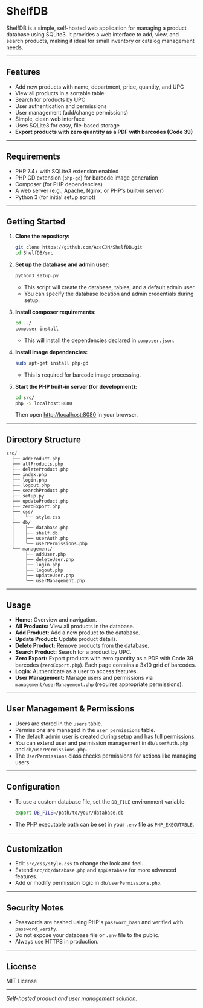 # ShelfDB

ShelfDB is a simple, self-hosted web application for managing a product database using SQLite3. It provides a web interface to add, view, and search products, making it ideal for small inventory or catalog management needs.

---

## Features

- Add new products with name, department, price, quantity, and UPC
- View all products in a sortable table
- Search for products by UPC
- User authentication and permissions
- User management (add/change permissions)
- Simple, clean web interface
- Uses SQLite3 for easy, file-based storage
- **Export products with zero quantity as a PDF with barcodes (Code 39)**

---

## Requirements

- PHP 7.4+ with SQLite3 extension enabled
- PHP GD extension (`php-gd`) for barcode image generation
- Composer (for PHP dependencies)
- A web server (e.g., Apache, Nginx, or PHP's built-in server)
- Python 3 (for initial setup script)

---

## Getting Started

1. **Clone the repository:**
    ```sh
    git clone https://github.com/AceCJM/ShelfDB.git
    cd ShelfDB/src
    ```

2. **Set up the database and admin user:**
    ```sh
    python3 setup.py
    ```
   - This script will create the database, tables, and a default admin user.
   - You can specify the database location and admin credentials during setup.

3. **Install composer requirements:**
    ```sh
    cd ../
    composer install
    ```
   - This will install the dependencies declared in `composer.json`.

4. **Install image dependencies:**
    ```sh
    sudo apt-get install php-gd
    ```
   - This is required for barcode image processing.

5. **Start the PHP built-in server (for development):**
    ```sh
    cd src/
    php -S localhost:8080
    ```
   Then open [http://localhost:8080](http://localhost:8080) in your browser.

---

## Directory Structure

```
src/
  ├── addProduct.php
  ├── allProducts.php
  ├── deleteProduct.php
  ├── index.php
  ├── login.php
  ├── logout.php
  ├── searchProduct.php
  ├── setup.py
  ├── updateProduct.php
  ├── zeroExport.php
  ├── css/
  │    └── style.css
  ├── db/
  │    ├── database.php
  │    ├── shelf.db
  │    ├── userAuth.php
  │    └── userPermissions.php
  └── management/
       ├── addUser.php
       ├── deleteUser.php
       ├── login.php
       ├── logout.php
       ├── updateUser.php
       └── userManagement.php
```

---

## Usage

- **Home:** Overview and navigation.
- **All Products:** View all products in the database.
- **Add Product:** Add a new product to the database.
- **Update Product:** Update product details.
- **Delete Product:** Remove products from the database.
- **Search Product:** Search for a product by UPC.
- **Zero Export:** Export products with zero quantity as a PDF with Code 39 barcodes (`zeroExport.php`). Each page contains a 3x10 grid of barcodes.
- **Login:** Authenticate as a user to access features.
- **User Management:** Manage users and permissions via `management/userManagement.php` (requires appropriate permissions).

---

## User Management & Permissions

- Users are stored in the `users` table.
- Permissions are managed in the `user_permissions` table.
- The default admin user is created during setup and has full permissions.
- You can extend user and permission management in `db/userAuth.php` and `db/userPermissions.php`.
- The `UserPermissions` class checks permissions for actions like managing users.

---

## Configuration

- To use a custom database file, set the `DB_FILE` environment variable:
    ```sh
    export DB_FILE=/path/to/your/database.db
    ```
- The PHP executable path can be set in your `.env` file as `PHP_EXECUTABLE`.

---

## Customization

- Edit `src/css/style.css` to change the look and feel.
- Extend `src/db/database.php` and `AppDatabase` for more advanced features.
- Add or modify permission logic in `db/userPermissions.php`.

---

## Security Notes

- Passwords are hashed using PHP's `password_hash` and verified with `password_verify`.
- Do not expose your database file or `.env` file to the public.
- Always use HTTPS in production.

---

## License

MIT License

---

*Self-hosted product and user management solution.*
